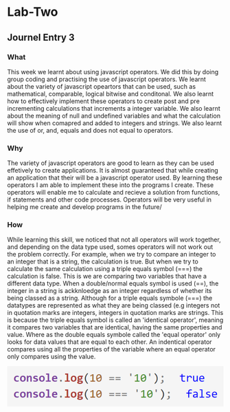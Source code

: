 # Lab-Two

## Journel Entry 3

### What

This week we learnt about using javascript operators. We did this by doing group coding and practising the use of javascript operators. We learnt about the variety of javascript opeartors that can be used, such as mathematical, comparable, logical bitwise and conditonal. We also learnt how to effectively implement these operators to create post and pre incrementing calculations that increments a integer variable. We also learnt about the meaning of null and undefined variables and what the calculation will show when comapred and added to integers and strings. We also learnt the use of or, and, equals and does not equal to operators.

### Why

The variety of javascript operators are good to learn as they can be used effetively to create applications. It is almost guaranteed that while creating an application that their will be a javascript operator used. By learning these operators I am able to implement these into the programs I create. These operators will enable me to calculate and recieve a solution from functions, if statements and other code processes. Operators will be very useful in helping me create and develop programs in the future/

### How

While learning this skill, we noticed that not all operators will work together, and depending on the data type used, somes operators will not work out the problem correctly. For example, when we try to compare an integer to an integer that is a string, the calculation is true. But when we try to calculate the same calculation using a triple equals symbol (===) the calculation is false. This is we are comparing two variables that have a different data type. When a double/normal equals symbol is used (==), the integer in a string is ackknloedge as an integer regardless of whether its being classed as a string. Although for a triple equals symbole (===) the datatypes are represented as what they are being classed (e.g integers not in quotation marks are integers, integers in quotation marks are strings. This is because the triple equals symbol is called an 'identical operator', meaning it compares two variables that are identical, having the same properties and value. Where as the double equals symbole called the 'equal operator' only looks for data values that are equal to each other. An indentical operator compares using all the properties of the variable where an equal operator only compares using the value.

![Image of Code](https://github.com/travisbyr/Lab-Two/blob/master/image1.png)
